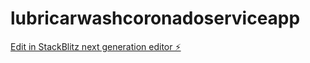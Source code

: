 # lubricarwashcoronadoserviceapp

[Edit in StackBlitz next generation editor ⚡️](https://stackblitz.com/~/github.com/robCoronado/lubricarwashcoronadoserviceapp)